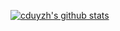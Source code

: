 [![cduyzh's github stats](https://github-readme-stats.vercel.app/api?username=cduyzh)](https://github.com/anuraghazra/github-readme-stats)
